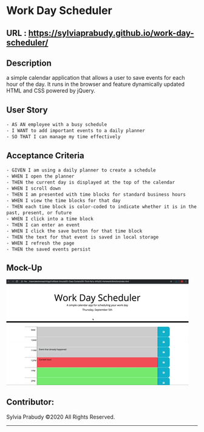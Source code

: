 # Work Day Scheduler

## URL : https://sylviaprabudy.github.io/work-day-scheduler/

## Description
a simple calendar application that allows a user to save events for each hour of the day. It runs in the browser and feature dynamically updated HTML and CSS powered by jQuery.

## User Story
```
- AS AN employee with a busy schedule
- I WANT to add important events to a daily planner
- SO THAT I can manage my time effectively
```

## Acceptance Criteria
```
- GIVEN I am using a daily planner to create a schedule
- WHEN I open the planner
- THEN the current day is displayed at the top of the calendar
- WHEN I scroll down
- THEN I am presented with time blocks for standard business hours
- WHEN I view the time blocks for that day
- THEN each time block is color-coded to indicate whether it is in the past, present, or future
- WHEN I click into a time block
- THEN I can enter an event
- WHEN I click the save button for that time block
- THEN the text for that event is saved in local storage
- WHEN I refresh the page
- THEN the saved events persist
```

## Mock-Up
![](assets/images/05-third-party-apis-homework-demo.gif)

## Contributor:
Sylvia Prabudy ©2020 All Rights Reserved.
- - -
